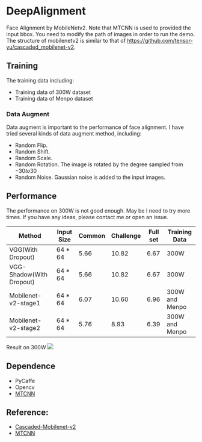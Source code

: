 <script type="text/javascript" async src="https://cdn.mathjax.org/mathjax/latest/MathJax.js?config=TeX-MML-AM_CHTML"> </script>
# DeepAlignment
Face Alignment by MobileNetv2. Note that MTCNN is used to provided the input bbox. You need to modify the path of images in order to run the demo. 
The structure of mobilenetv2 is similar to that of https://github.com/tensor-yu/cascaded_mobilenet-v2.

## Training
The training data including:
- Training data of 300W dataset
- Training data of Menpo dataset
### Data Augment
Data augment is important to the performance of face alignment. I have tried several kinds of data augment method, including:
- Random Flip.
- Random Shift.
- Random Scale.
- Random Rotation. The image is rotated by the degree sampled from $-30 to 30$
- Random Noise. Gaussian noise is added to the input images.

## Performance
The performance on 300W is not good enough. May be I need to try more times. If you have any ideas, please contact me or open an issue.

|Method|Input Size|Common|Challenge|Full set|Training Data|
|------|------|------|------|------|------|
|VGG(With Dropout)|64 * 64|5.66|10.82|6.67|300W|
|VGG-Shadow(With Dropout)|64 * 64|5.66|10.82|6.67|300W|
|Mobilenet-v2-stage1|64 * 64|6.07|10.60|6.96|300W and Menpo|
|Mobilenet-v2-stage2|64 * 64|5.76|8.93|6.39|300W and Menpo|

Result on 300W
![](https://github.com/goodluckcwl/DeepAlignment/raw/master/sample.png)

## Dependence
- PyCaffe
- Opencv
- [MTCNN](https://github.com/kpzhang93/MTCNN_face_detection_alignment)




## Reference:
- [Cascaded-Mobilenet-v2](https://github.com/tensor-yu/cascaded_mobilenet-v2)
- [MTCNN](https://github.com/kpzhang93/MTCNN_face_detection_alignment)
